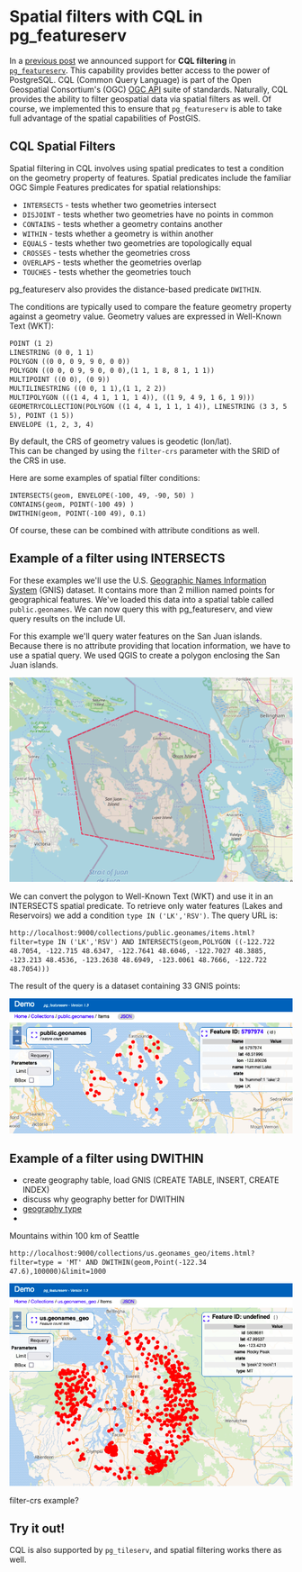 # Spatial filters with CQL in pg_featureserv

In a [previous post](https://blog.crunchydata.com/blog/cql-filtering-in-pg_featureserv) 
we announced support for **CQL filtering** in [`pg_featureserv`](https://github.com/CrunchyData/pg_featureserv).
This capability provides better access to the power of PostgreSQL.
CQL (Common Query Language) is part of the Open Geospatial Consortium's (OGC)
[OGC API](https://ogcapi.ogc.org/#standards) suite of standards.
Naturally, CQL provides the ability to filter geospatial data via spatial filters as well.
Of course, we implemented this to ensure that `pg_featureserv` is able to take full advantage of 
the spatial capabilities of PostGIS.

## CQL Spatial Filters

Spatial filtering in CQL involves using spatial predicates to test a condition on the geometry property of features.
Spatial predicates include the familiar OGC Simple Features predicates for spatial relationships:

* `INTERSECTS` - tests whether two geometries intersect
* `DISJOINT` - tests whether two geometries have no points in common
* `CONTAINS` - tests whether a geometry contains another
* `WITHIN` - tests whether a geometry is within another
* `EQUALS` - tests whether two geometries are topologically equal
* `CROSSES` - tests whether the geometries cross
* `OVERLAPS` - tests whether the geometries overlap
* `TOUCHES` - tests whether the geometries touch

pg_featureserv also provides the distance-based predicate `DWITHIN`.

The conditions are typically used to compare the feature geometry property against a geometry value. 
Geometry values are expressed in Well-Known Text (WKT):

```
POINT (1 2)
LINESTRING (0 0, 1 1)
POLYGON ((0 0, 0 9, 9 0, 0 0))
POLYGON ((0 0, 0 9, 9 0, 0 0),(1 1, 1 8, 8 1, 1 1))
MULTIPOINT ((0 0), (0 9))
MULTILINESTRING ((0 0, 1 1),(1 1, 2 2))
MULTIPOLYGON (((1 4, 4 1, 1 1, 1 4)), ((1 9, 4 9, 1 6, 1 9)))
GEOMETRYCOLLECTION(POLYGON ((1 4, 4 1, 1 1, 1 4)), LINESTRING (3 3, 5 5), POINT (1 5))
ENVELOPE (1, 2, 3, 4)
```
By default, the CRS of geometry values is geodetic (lon/lat).  
This can be changed by using the `filter-crs` parameter with the SRID of the CRS in use.

Here are some examples of spatial filter conditions:
```
INTERSECTS(geom, ENVELOPE(-100, 49, -90, 50) )
CONTAINS(geom, POINT(-100 49) )
DWITHIN(geom, POINT(-100 49), 0.1)
```
Of course, these can be combined with attribute conditions as well.

## Example of a filter using INTERSECTS

For these examples we'll use the U.S. [Geographic Names Information System](https://en.wikipedia.org/wiki/Geographic_Names_Information_System) (GNIS) dataset.
It contains more than 2 million named points for geographical features.
We've loaded this data into a spatial table called `public.geonames`.
We can now query this with pg_featureserv, and view query results on the include UI.

For this example we'll query water features on the San Juan islands.
Because there is no attribute providing that location information, we have to use a spatial query.
We used QGIS to create a polygon enclosing the San Juan islands.

![](pgfs-cql-spatial-sanjuan-polygon.png)

We can convert the polygon to Well-Known Text (WKT) and use it in an INTERSECTS spatial predicate.
To retrieve only water features (Lakes and Reservoirs) we add a condition `type IN ('LK','RSV')`.
The query URL is:
```
http://localhost:9000/collections/public.geonames/items.html?filter=type IN ('LK','RSV') AND INTERSECTS(geom,POLYGON ((-122.722 48.7054, -122.715 48.6347, -122.7641 48.6046, -122.7027 48.3885, -123.213 48.4536, -123.2638 48.6949, -123.0061 48.7666, -122.722 48.7054)))
```
The result of the query is a dataset containing 33 GNIS points:

![](pgfs-cql-spatial-sanjuan-lkrsv.png)

## Example of a filter using DWITHIN

- create geography table, load GNIS (CREATE TABLE, INSERT, CREATE INDEX)
- discuss why geography better for DWITHIN
- [geography type](https://blog.crunchydata.com/blog/postgis-and-the-geography-type)
- 
Mountains within 100 km of Seattle
```
http://localhost:9000/collections/us.geonames_geo/items.html?filter=type = 'MT' AND DWITHIN(geom,Point(-122.34 47.6),100000)&limit=1000
```
![](pgfs-cql-spatial-dwithin-mt.png)

filter-crs example?


## Try it out!


CQL is also supported by `pg_tileserv`, and spatial filtering works there as well.


